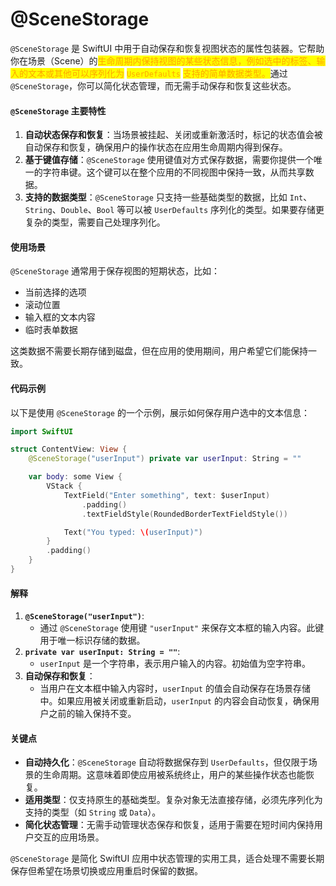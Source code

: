 # @SceneStorage

`@SceneStorage` 是 SwiftUI 中用于自动保存和恢复视图状态的属性包装器。它帮助你在场景（Scene）的<mark style="color:orange;">生命周期内保持视图的某些状态信息，例如选中的标签、输入的文本或其他可以序列化为</mark> <mark style="color:orange;"></mark><mark style="color:orange;">`UserDefaults`</mark> <mark style="color:orange;"></mark><mark style="color:orange;">支持的简单数据类型。</mark>通过 `@SceneStorage`，你可以简化状态管理，而无需手动保存和恢复这些状态。

#### `@SceneStorage` 主要特性

1. **自动状态保存和恢复**：当场景被挂起、关闭或重新激活时，标记的状态值会被自动保存和恢复，确保用户的操作状态在应用生命周期内得到保存。
2. **基于键值存储**：`@SceneStorage` 使用键值对方式保存数据，需要你提供一个唯一的字符串键。这个键可以在整个应用的不同视图中保持一致，从而共享数据。
3. **支持的数据类型**：`@SceneStorage` 只支持一些基础类型的数据，比如 `Int`、`String`、`Double`、`Bool` 等可以被 `UserDefaults` 序列化的类型。如果要存储更复杂的类型，需要自己处理序列化。

#### 使用场景

`@SceneStorage` 通常用于保存视图的短期状态，比如：

* 当前选择的选项
* 滚动位置
* 输入框的文本内容
* 临时表单数据

这类数据不需要长期存储到磁盘，但在应用的使用期间，用户希望它们能保持一致。

#### 代码示例

以下是使用 `@SceneStorage` 的一个示例，展示如何保存用户选中的文本信息：

```swift
import SwiftUI

struct ContentView: View {
    @SceneStorage("userInput") private var userInput: String = ""

    var body: some View {
        VStack {
            TextField("Enter something", text: $userInput)
                .padding()
                .textFieldStyle(RoundedBorderTextFieldStyle())

            Text("You typed: \(userInput)")
        }
        .padding()
    }
}
```

#### 解释

1. **`@SceneStorage("userInput")`**:
   * 通过 `@SceneStorage` 使用键 `"userInput"` 来保存文本框的输入内容。此键用于唯一标识存储的数据。
2. **`private var userInput: String = ""`**:
   * `userInput` 是一个字符串，表示用户输入的内容。初始值为空字符串。
3. **自动保存和恢复**：
   * 当用户在文本框中输入内容时，`userInput` 的值会自动保存在场景存储中。如果应用被关闭或重新启动，`userInput` 的内容会自动恢复，确保用户之前的输入保持不变。

#### 关键点

* **自动持久化**：`@SceneStorage` 自动将数据保存到 `UserDefaults`，但仅限于场景的生命周期。这意味着即使应用被系统终止，用户的某些操作状态也能恢复。
* **适用类型**：仅支持原生的基础类型。复杂对象无法直接存储，必须先序列化为支持的类型（如 `String` 或 `Data`）。
* **简化状态管理**：无需手动管理状态保存和恢复，适用于需要在短时间内保持用户交互的应用场景。

`@SceneStorage` 是简化 SwiftUI 应用中状态管理的实用工具，适合处理不需要长期保存但希望在场景切换或应用重启时保留的数据。
